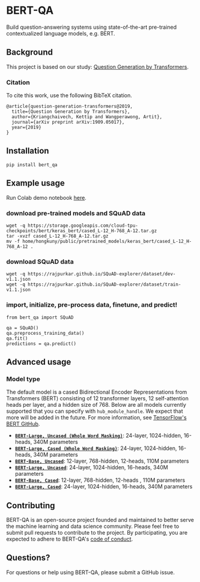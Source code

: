 # BERT-QA
Build question-answering systems using state-of-the-art pre-trained contextualized language models, e.g. BERT.

## Background

This project is based on our study: [Question Generation by Transformers](https://arxiv.org/abs/1909.05017).

### Citation

To cite this work, use the following BibTeX citation.

```
@article{question-generation-transformers@2019,
  title={Question Generation by Transformers},
  author={Kriangchaivech, Kettip and Wangperawong, Artit},
  journal={arXiv preprint arXiv:1909.05017},
  year={2019}
}
```

## Installation
```
pip install bert_qa
```

## Example usage
Run Colab demo notebook [here](https://colab.research.google.com/drive/1-tLvxSuI0ik2BaruaY_Ivoh_4eobWzEW).

### download pre-trained models and SQuAD data
```
wget -q https://storage.googleapis.com/cloud-tpu-checkpoints/bert/keras_bert/cased_L-12_H-768_A-12.tar.gz
tar -xvzf cased_L-12_H-768_A-12.tar.gz
mv -f home/hongkuny/public/pretrained_models/keras_bert/cased_L-12_H-768_A-12 .
```

### download SQuAD data
```
wget -q https://rajpurkar.github.io/SQuAD-explorer/dataset/dev-v1.1.json
wget -q https://rajpurkar.github.io/SQuAD-explorer/dataset/train-v1.1.json
```

### import, initialize, pre-process data, finetune, and predict!
```
from bert_qa import SQuAD

qa = SQuAD()
qa.preprocess_training_data()
qa.fit()
predictions = qa.predict()
```

## Advanced usage

### Model type
The default model is a cased Bidirectional Encoder Representations from Transformers (BERT) consisting of 12 transformer layers, 12 self-attention heads per layer, and a hidden size of 768. Below are all models currently supported that you can specify with `hub_module_handle`. We expect that more will be added in the future. For more information, see [TensorFlow's BERT GitHub](https://github.com/tensorflow/models/blob/master/official/nlp/bert/README.md).

*   **[`BERT-Large, Uncased (Whole Word Masking)`](https://storage.googleapis.com/cloud-tpu-checkpoints/bert/keras_bert/wwm_uncased_L-24_H-1024_A-16.tar.gz)**:
    24-layer, 1024-hidden, 16-heads, 340M parameters
*   **[`BERT-Large, Cased (Whole Word Masking)`](https://storage.googleapis.com/cloud-tpu-checkpoints/bert/keras_bert/wwm_cased_L-24_H-1024_A-16.tar.gz)**:
    24-layer, 1024-hidden, 16-heads, 340M parameters
*   **[`BERT-Base, Uncased`](https://storage.googleapis.com/cloud-tpu-checkpoints/bert/keras_bert/uncased_L-12_H-768_A-12.tar.gz)**:
    12-layer, 768-hidden, 12-heads, 110M parameters
*   **[`BERT-Large, Uncased`](https://storage.googleapis.com/cloud-tpu-checkpoints/bert/keras_bert/uncased_L-24_H-1024_A-16.tar.gz)**:
    24-layer, 1024-hidden, 16-heads, 340M parameters
*   **[`BERT-Base, Cased`](https://storage.googleapis.com/cloud-tpu-checkpoints/bert/keras_bert/cased_L-12_H-768_A-12.tar.gz)**:
    12-layer, 768-hidden, 12-heads , 110M parameters
*   **[`BERT-Large, Cased`](https://storage.googleapis.com/cloud-tpu-checkpoints/bert/keras_bert/cased_L-24_H-1024_A-16.tar.gz)**:
    24-layer, 1024-hidden, 16-heads, 340M parameters


## Contributing
BERT-QA is an open-source project founded and maintained to better serve the machine learning and data science community. Please feel free to submit pull requests to contribute to the project. By participating, you are expected to adhere to BERT-QA's [code of conduct](CODE_OF_CONDUCT.md).

## Questions?
For questions or help using BERT-QA, please submit a GitHub issue.
